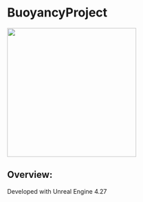 # BuoyancyProject
<img src="https://github.com/BuoyancyProject/Photos/1.gif" width="300">

## Overview:
Developed with Unreal Engine 4.27
